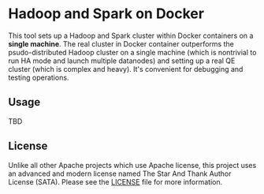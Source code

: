 # Hadoop and Spark on Docker

This tool sets up a Hadoop and Spark cluster within Docker containers on a **single machine**. The real cluster in Docker container outperforms the psudo-distributed Hadoop cluster on a single machine (which is nontrivial to run HA mode and launch multiple datanodes) and setting up a real QE cluster (which is complex and heavy). It's convenient for debugging and testing operations.

## Usage
TBD

## License
Unlike all other Apache projects which use Apache license, this project uses an advanced and modern license named The Star And Thank Author License (SATA). Please see the [LICENSE](LICENSE) file for more information.
